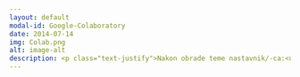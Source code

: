 ```yaml
---
layout: default
modal-id: Google-Colaboratory
date: 2014-07-14
img: Colab.png
alt: image-alt
description: <p class="text-justify">Nakon obrade teme nastavnik/-ca:<ul><li>je upoznat/-a sa osnovama jezika za označavanje Markdown radi stilskog uređivanja repozitorijuma i onlajn svezaka sa zadacima;</li></ul></p>
---
```

